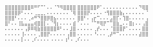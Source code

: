 ⣿⣿⣿⣿⣿⣿⣿⣿⠿⠛⠋⠉⠁⠄⠄⠈⠙⠻⣿⣿⣿⣿
⣿⣿⣿⣿⣿⣿⠟⠁⠄⠄⠄⠄⠄⠄⠄⠄⠄⠄⠄⠙⢿⣿
⣿⣿⣿⣿⡿⠃⠄⠄⠄⢀⣀⣀⡀⠄⠄⠄⠄⠄⠄⠄⠈⢿
⣿⣿⣿⡟⠄⠄⠄⠄⠐⢻⣿⣿⣿⣷⡄⠄⠄⠄⠄⠄⠄⠈
⣿⣿⣿⠃⠄⠄⠄⢀⠴⠛⠙⣿⣿⡿⣿⣦⠄⠄⠄⠄⠄⠄
⣿⣿⠃⠄⢠⡖⠉⠄⠄⠄⣠⣿⡏⠄⢹⣿⠄⠄⠄⠄⠄⢠
⣿⠃⠄⠄⢸⣧⣤⣤⣤⢾⣿⣿⡇⠄⠈⢻⡆⠄⠄⠄⠄⣾
⠁⠄⠄⠄⠈⠉⠛⢿⡟⠉⠉⣿⣷⣀⠄⠄⣿⡆⠄⠄⢠⣿
⠄⠄⠄⠄⠄⠄⢠⡿⠿⢿⣷⣿⣿⣿⣿⣿⠿⠃⠄⠄⣸⣿
⠄⠄⠄⠄⠄⢀⡞⠄⠄⠄⠈⣿⣿⣿⡟⠁⠄⠄⠄⠄⣿⣿
⠄⠄⠄⠄⠄⢸⠄⠄⠄⠄⢀⣿⣿⡟⠄⠄⠄⠄⠄⢠⣿⣿
⠄⠄⠄⠄⠄⠘⠄⠄⠄⢀⡼⠛⠉⠄⠄⠄⠄⠄⠄⣼⣿⣿
⠄⠄⠄⠄⠄⡇⠄⠄⢀⠎⠄⠄⠄⠄
⠄⠄⠄⠄⢰⠃⠄⢀⠎⠄⠄⠄
